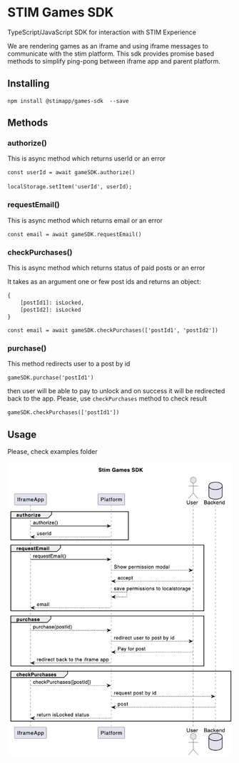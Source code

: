 # STIM Games SDK

TypeScript/JavaScript SDK for interaction with STIM Experience

We are rendering games as an iframe and using iframe messages to communicate with the stim platform. This sdk provides promise based methods to simplify ping-pong between iframe app and parent platform.

## Installing

```
npm install @stimapp/games-sdk  --save
```

## Methods

### authorize()

This is async method which returns userId or an error

```
const userId = await gameSDK.authorize()

localStorage.setItem('userId', userId);
```

### requestEmail()

This is async method which returns email or an error

```
const email = await gameSDK.requestEmail()
```

### checkPurchases()

This is async method which returns status of paid posts or an error

It takes as an argument one or few post ids and returns an object:

```
{
	[postId1]: isLocked,
	[postId2]: isLocked
}
```

```
const email = await gameSDK.checkPurchases(['postId1', 'postId2'])
```

### purchase()

This method redirects user to a post by id

```
gameSDK.purchase('postId1')
```

then user will be able to pay to unlock and on success it will be redirected back to the app. Please, use `checkPurchases` method to check result

```
gameSDK.checkPurchases(['postId1'])
```

## Usage

Please, check examples folder

![Usage Schema](sdk.png)
